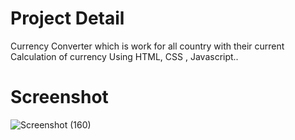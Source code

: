 # Project Detail
Currency Converter which is work for all country with their current Calculation of currency Using HTML, CSS , Javascript..
# Screenshot
![Screenshot (160)](https://github.com/guptaravimp/Currency-Converter/assets/142169363/a1bdf41f-0922-4808-95f7-bd2972c5bb0d)
